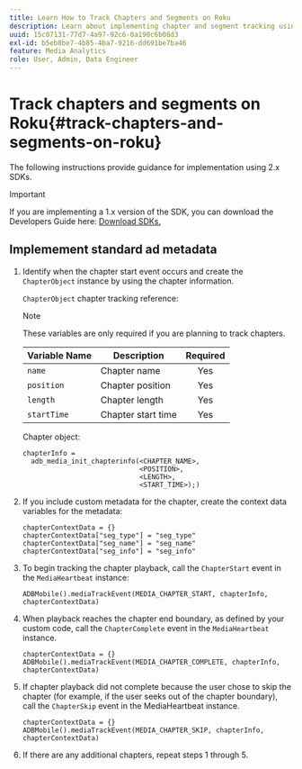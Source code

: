 ```yaml
---
title: Learn How to Track Chapters and Segments on Roku
description: Learn about implementing chapter and segment tracking using the Media SDK on Roku.
uuid: 15c07131-77d7-4a97-92c6-0a190c6b08d3
exl-id: b5eb8be7-4b85-4ba7-9216-dd691be7ba46
feature: Media Analytics
role: User, Admin, Data Engineer
---
```

# Track chapters and segments on Roku{#track-chapters-and-segments-on-roku}

The following instructions provide guidance for implementation using 2.x SDKs.

>[!IMPORTANT]
>
> If you are implementing a 1.x version of the SDK, you can download the Developers Guide here: [Download SDKs.](/help/sdk-implement/download-sdks.md)

## Implemement standard ad metadata

1. Identify when the chapter start event occurs and create the `ChapterObject` instance by using the chapter information.

    `ChapterObject` chapter tracking reference:  

    >[!NOTE]
    >
    >These variables are only required if you are planning to track chapters.

    | Variable Name | Description | Required |
    | --- | --- | :---: |
    | `name` | Chapter name | Yes |
    | `position` | Chapter position | Yes |
    | `length` | Chapter length | Yes |
    | `startTime` | Chapter start time | Yes |

    Chapter object:

    ```
    chapterInfo =  
      adb_media_init_chapterinfo(<CHAPTER_NAME>,  
                                 <POSITION>,  
                                 <LENGTH>,  
                                 <START_TIME>);)
    ```

1. If you include custom metadata for the chapter, create the context data variables for the metadata:

    ```
    chapterContextData = {}
    chapterContextData["seg_type"] = "seg_type"
    chapterContextData["seg_name"] = "seg_name"
    chapterContextData["seg_info"] = "seg_info"
    ```

1. To begin tracking the chapter playback, call the `ChapterStart` event in the `MediaHeartbeat` instance:

    ```
    ADBMobile().mediaTrackEvent(MEDIA_CHAPTER_START, chapterInfo, chapterContextData)
    ```

1. When playback reaches the chapter end boundary, as defined by your custom code, call the `ChapterComplete` event in the `MediaHeartbeat` instance.

    ```
    chapterContextData = {}
    ADBMobile().mediaTrackEvent(MEDIA_CHAPTER_COMPLETE, chapterInfo, chapterContextData)
    ```

1. If chapter playback did not complete because the user chose to skip the chapter (for example, if the user seeks out of the chapter boundary), call the `ChapterSkip` event in the MediaHeartbeat instance.

    ```
    chapterContextData = {}
    ADBMobile().mediaTrackEvent(MEDIA_CHAPTER_SKIP, chapterInfo, chapterContextData)
    ```

1. If there are any additional chapters, repeat steps 1 through 5.
